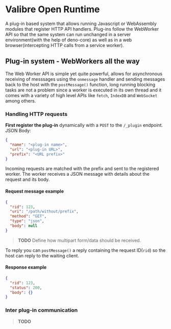 # Valibre Open Runtime

A plug-in based system that allows running Javascript or WebAssembly modules that register HTTP API handlers. Plug-ins follow the WebWorker API so that the same system can run unchanged in a server environment(with the help of deno-core) as well as in a web browser(intercepting HTTP calls from a service worker).

## Plug-in system - WebWorkers all the way

The Web Worker API is simple yet quite powerful, allows for asynchronous receiving of messsages using the `onmessage` handler and sending messages back to the host with the `postMessage()` function, long running blocking tasks are not a problem since a worker is executed in its own thread and it comes with a variety of high level APIs like `fetch`, `IndexDB` and `WebSocket` among others.

### Handling HTTP requests

**First register the plug-in** dynamically with a `POST` to the `/_plugin` endpoint.  
JSON Body:

```json
{
  "name": "<plug-in name>",
  "url": "<plug-in URL>", 
  "prefix": "<URL prefix>"
}
```
Incoming requests are matched with the prefix and sent to the registered worker. The worker receives a JSON message with details about the request and its body.

#### Request message example
```json
{
  "rid": 123,
  "uri": "/path/without/prefix",
  "method": "GET",
  "type": "json",
  "body": null
}
```
> **TODO** Define how multipart form/data should be received.

To reply you can `postMessage()` a reply containing the request ID(`rid`) so the host can reply to the waiting client.

#### Response example
```json
{
  "rid": 123,
  "status": 200,
  "body": {}
}
```

### Inter plug-in communication

> **TODO**
